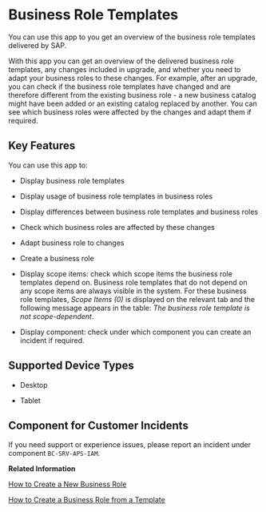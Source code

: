<!-- loio223dfd30aac3441183eb8fb9964884ee -->

# Business Role Templates

You can use this app to you get an overview of the business role templates delivered by SAP.



With this app you can get an overview of the delivered business role templates, any changes included in upgrade, and whether you need to adapt your business roles to these changes. For example, after an upgrade, you can check if the business role templates have changed and are therefore different from the existing business role - a new business catalog might have been added or an existing catalog replaced by another. You can see which business roles were affected by the changes and adapt them if required.



<a name="loio223dfd30aac3441183eb8fb9964884ee__section_jtr_51h_jfb"/>

## Key Features

You can use this app to:



-   Display business role templates

-   Display usage of business role templates in business roles

-   Display differences between business role templates and business roles

-   Check which business roles are affected by these changes

-   Adapt business role to changes

-   Create a business role
-   Display scope items: check which scope items the business role templates depend on. Business role templates that do not depend on any scope items are always visible in the system. For these business role templates, *Scope Items \(0\)* is displayed on the relevant tab and the following message appears in the table: *The business role template is not scope-dependent*.

-   Display component: check under which component you can create an incident if required.




<a name="loio223dfd30aac3441183eb8fb9964884ee__supported_devices"/>

## Supported Device Types

-   Desktop

-   Tablet




<a name="loio223dfd30aac3441183eb8fb9964884ee__customer_component"/>

## Component for Customer Incidents

If you need support or experience issues, please report an incident under component `BC-SRV-APS-IAM`.

**Related Information**  


[How to Create a New Business Role](how-to-create-a-new-business-role-f65e51a.md "Get an overview of how to create a new business role from scratch based on selected business catalogs.")

[How to Create a Business Role from a Template](how-to-create-a-business-role-from-a-template-ec310a8.md "Get an overview of how to create a business role from a template.")

